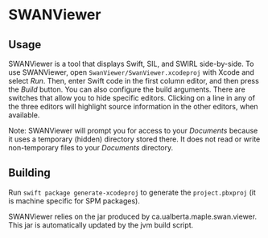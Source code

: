 # SWANViewer

## Usage

SWANViewer is a tool that displays Swift, SIL, and SWIRL side-by-side. To use SWANViewer, open `SwanViewer/SwanViewer.xcodeproj` with Xcode and select *Run*. Then, enter Swift code in the first column editor, and then press the *Build* button. You can also configure the build arguments. There are switches that allow you to hide specific editors. Clicking on a line in any of the three editors will highlight source information in the other editors, when available.

Note: SWANViewer will prompt you for access to your *Documents* because it uses a temporary (hidden) directory stored there. It does not read or write non-temporary files to your *Documents* directory.

## Building

Run `swift package generate-xcodeproj` to generate the `project.pbxproj` (it is machine specific for SPM packages).

SWANViewer relies on the jar produced by ca.ualberta.maple.swan.viewer. This jar is automatically updated by the jvm build script.